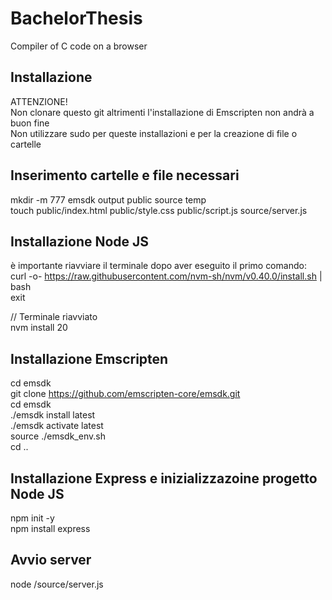 # BachelorThesis
Compiler of C code on a browser

## Installazione
ATTENZIONE!  
Non clonare questo git altrimenti l'installazione di Emscripten non andrà a buon fine  
Non utilizzare sudo per queste installazioni e per la creazione di file o cartelle

## Inserimento cartelle e file necessari 
mkdir -m 777 emsdk output public source temp  
touch public/index.html public/style.css public/script.js source/server.js

## Installazione Node JS
è importante riavviare il terminale dopo aver eseguito il primo comando:  
curl -o- https://raw.githubusercontent.com/nvm-sh/nvm/v0.40.0/install.sh | bash  
exit  

// Terminale riavviato  
nvm install 20	  

## Installazione Emscripten
cd emsdk  
git clone https://github.com/emscripten-core/emsdk.git  
cd emsdk  
./emsdk install latest  
./emsdk activate latest  
source ./emsdk_env.sh  
cd ..

## Installazione Express e inizializzazoine progetto Node JS
npm init -y  
npm install express

## Avvio server 
node /source/server.js
